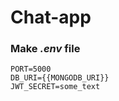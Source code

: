 # Chat-app

### Make ***.env*** file

```
PORT=5000
DB_URI={{MONGODB_URI}}
JWT_SECRET=some_text
```

